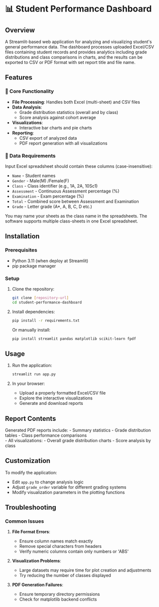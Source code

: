# 📊 Student Performance Dashboard

## Overview
A Streamlit-based web application for analyzing and visualizing student's general performance data. The dashboard processes uploaded Excel/CSV files containing student records and provides analytics including grade distributions and class comparisons in charts, and the results can be exported to CSV or PDF format with set report title and file name.

## Features

### 📌 Core Functionality
- **File Processing**: Handles both Excel (multi-sheet) and CSV files
- **Data Analysis**:
  - Grade distribution statistics (overall and by class)
  - Score analysis against cohort average
- **Visualizations**:
  - Interactive bar charts and pie charts
- **Reporting**:
  - CSV export of analyzed data
  - PDF report generation with all visualizations

### 📂 Data Requirements
Input Excel spreadsheet should contain these columns (case-insensitive):
- `Name` - Student names
- `Gender` - Male(M) /Female(F)
- `Class` - Class identifier (e.g., 1A, 2A, 10Sc1)
- `Assessment` - Continuous Assessment percentage (%)
- `Examination` - Exam percentage (%)
- `Total` - Combined score between Assessment and Examination
- `Grade` - Letter grade (A*, A, B, C, D etc.)

You may name your sheets as the class name in the spreadsheets. The software supports multiple class-sheets in one Excel spreadsheet.

## Installation

### Prerequisites
- Python 3.11 (when deploy at Streamlit)
- pip package manager

### Setup
1. Clone the repository:
   ```bash
   git clone [repository-url]
   cd student-performance-dashboard
   ```

2. Install dependencies:
   ```bash
   pip install -r requirements.txt
   ```

   Or manually install:
   ```bash
   pip install streamlit pandas matplotlib scikit-learn fpdf
   ```

## Usage

1. Run the application:
   ```bash
   streamlit run app.py
   ```

2. In your browser:
   - Upload a properly formatted Excel/CSV file
   - Explore the interactive visualizations
   - Generate and download reports

## Report Contents
Generated PDF reports include:
    - Summary statistics
    - Grade distribution tables
    - Class performance comparisons  
    - All visualizations:
        - Overall grade distribution charts
        - Score analysis by class

## Customization
To modify the application:
- Edit `app.py` to change analysis logic
- Adjust `grade_order` variable for different grading systems
- Modify visualization parameters in the plotting functions

## Troubleshooting

### Common Issues
1. **File Format Errors**:
   - Ensure column names match exactly
   - Remove special characters from headers
   - Verify numeric columns contain only numbers or 'ABS'

2. **Visualization Problems**:
   - Large datasets may require time for plot creation and adjustments
   - Try reducing the number of classes displayed

3. **PDF Generation Failures**:
   - Ensure temporary directory permissions
   - Check for matplotlib backend conflicts

